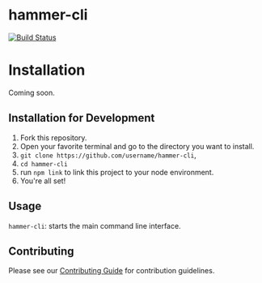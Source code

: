 # hammer-cli
[![Build Status](https://travis-ci.org/hammer-io/hammer-cli.svg?branch=master)](https://travis-ci.org/hammer-io/hammer-cli)

# Installation
Coming soon.

## Installation for Development
1. Fork this repository.
2. Open your favorite terminal and go to the directory you want to install.
3. `git clone https://github.com/username/hammer-cli`,
4. `cd hammer-cli`
5. run `npm link` to link this project to your node environment.
6. You're all set!

## Usage
`hammer-cli`: starts the main command line interface.

## Contributing
Please see our [Contributing Guide](https://github.com/hammer-io/hammer-cli/blob/master/CONTRIBUTING.md) for contribution guidelines.
